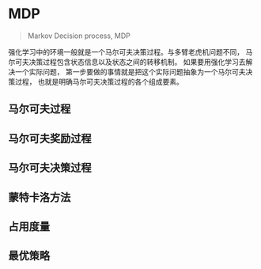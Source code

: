 
# MDP

> Markov Decision process, MDP

强化学习中的环境一般就是一个马尔可夫决策过程。与多臂老虎机问题不同，
马尔可夫决策过程包含状态信息以及状态之间的转移机制。
如果要用强化学习去解决一个实际问题，
第一步要做的事情就是把这个实际问题抽象为一个马尔可夫决策过程，
也就是明确马尔可夫决策过程的各个组成要素。

## 马尔可夫过程

## 马尔可夫奖励过程

## 马尔可夫决策过程

## 蒙特卡洛方法

## 占用度量

## 最优策略
